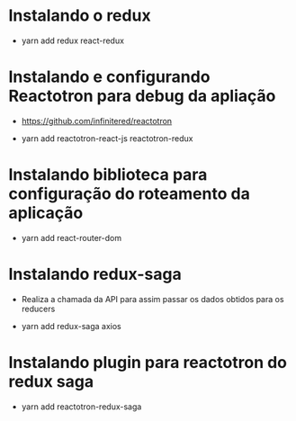 # Instalando o redux

- yarn add redux react-redux

# Instalando e configurando Reactotron para debug da apliação

- https://github.com/infinitered/reactotron

- yarn add reactotron-react-js reactotron-redux

# Instalando biblioteca para configuração do roteamento da aplicação

- yarn add react-router-dom

# Instalando redux-saga

- Realiza a chamada da API para assim passar os dados obtidos para os reducers

- yarn add redux-saga axios

# Instalando plugin para reactotron do redux saga

- yarn add reactotron-redux-saga
